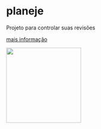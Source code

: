 # planeje

Projeto para controlar suas revisões

[mais informação](https://iscodemaker.blogspot.com/2024/04/planeje.html)

<img src="https://" width="200" />
